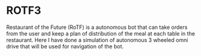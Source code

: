 # ROTF3
Restaurant of the Future (RoTF) is a autonomous bot that can take orders from the user and keep a plan of distribution of the meal at each table in the restaurant. Here I have done a simulation of autonomous 3 wheeled omni drive that will be used for navigation of the bot. 
